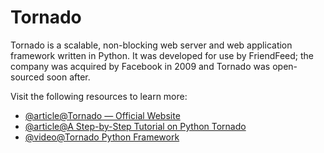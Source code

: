 # Tornado

Tornado is a scalable, non-blocking web server and web application framework written in Python. It was developed for use by FriendFeed; the company was acquired by Facebook in 2009 and Tornado was open-sourced soon after.

Visit the following resources to learn more:

- [@article@Tornado — Official Website](https://www.tornadoweb.org/)
- [@article@A Step-by-Step Tutorial on Python Tornado](https://phrase.com/blog/posts/tornado-web-framework-i18n/)
- [@video@Tornado Python Framework](https://www.youtube.com/watch?v=-gJ21qzpieA)
